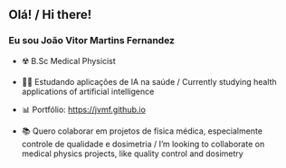 ## Olá! /  Hi there! 
### Eu sou João Vitor Martins Fernandez

- ☢️ B.Sc Medical Physicist

- 👨‍💻 Estudando aplicações de IA na saúde / Currently studying health applications of artificial intelligence
      
- 📊 Portfólio: https://jvmf.github.io

- 📚 Quero colaborar em projetos de física médica, especialmente controle de qualidade e dosimetria / I’m looking to collaborate on medical physics projects, like quality control and dosimetry

